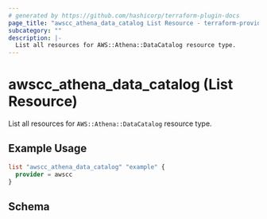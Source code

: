 ```yaml
---
# generated by https://github.com/hashicorp/terraform-plugin-docs
page_title: "awscc_athena_data_catalog List Resource - terraform-provider-awscc"
subcategory: ""
description: |-
  List all resources for AWS::Athena::DataCatalog resource type.
---
```


# awscc_athena_data_catalog (List Resource)

List all resources for `AWS::Athena::DataCatalog` resource type.

## Example Usage

```terraform
list "awscc_athena_data_catalog" "example" {
  provider = awscc
}
```

<!-- schema generated by tfplugindocs -->
## Schema
